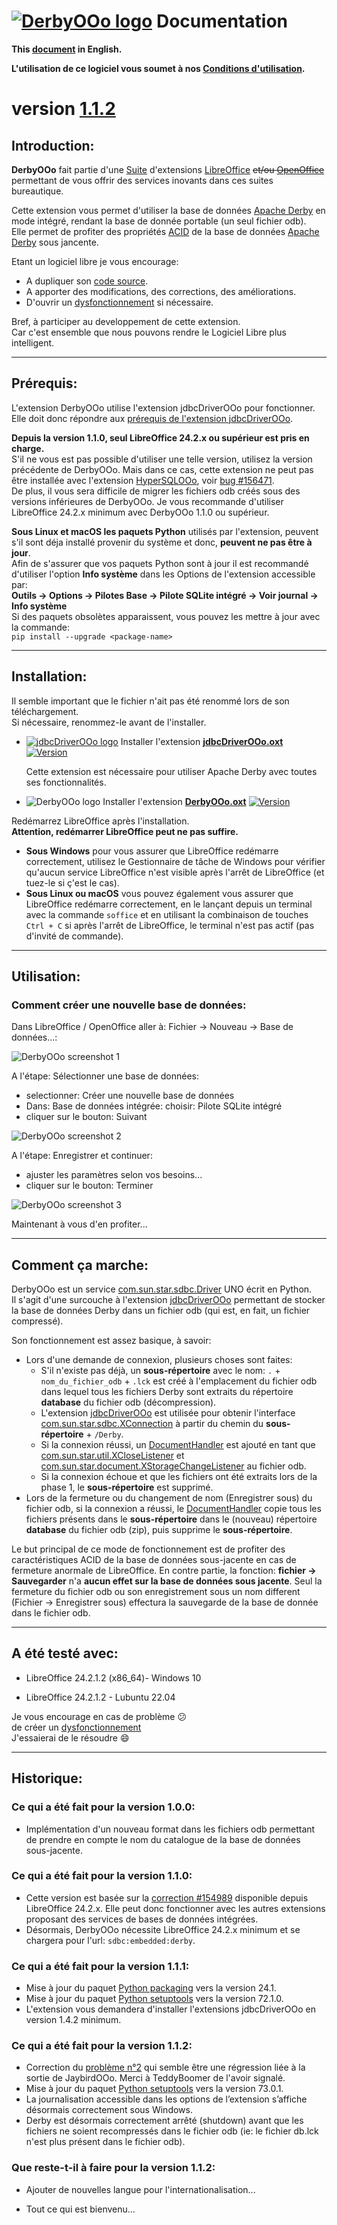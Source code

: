 <!--
╔════════════════════════════════════════════════════════════════════════════════════╗
║                                                                                    ║
║   Copyright (c) 2020 https://prrvchr.github.io                                     ║
║                                                                                    ║
║   Permission is hereby granted, free of charge, to any person obtaining            ║
║   a copy of this software and associated documentation files (the "Software"),     ║
║   to deal in the Software without restriction, including without limitation        ║
║   the rights to use, copy, modify, merge, publish, distribute, sublicense,         ║
║   and/or sell copies of the Software, and to permit persons to whom the Software   ║
║   is furnished to do so, subject to the following conditions:                      ║
║                                                                                    ║
║   The above copyright notice and this permission notice shall be included in       ║
║   all copies or substantial portions of the Software.                              ║
║                                                                                    ║
║   THE SOFTWARE IS PROVIDED "AS IS", WITHOUT WARRANTY OF ANY KIND,                  ║
║   EXPRESS OR IMPLIED, INCLUDING BUT NOT LIMITED TO THE WARRANTIES                  ║
║   OF MERCHANTABILITY, FITNESS FOR A PARTICULAR PURPOSE AND NONINFRINGEMENT.        ║
║   IN NO EVENT SHALL THE AUTHORS OR COPYRIGHT HOLDERS BE LIABLE FOR ANY             ║
║   CLAIM, DAMAGES OR OTHER LIABILITY, WHETHER IN AN ACTION OF CONTRACT,             ║
║   TORT OR OTHERWISE, ARISING FROM, OUT OF OR IN CONNECTION WITH THE SOFTWARE       ║
║   OR THE USE OR OTHER DEALINGS IN THE SOFTWARE.                                    ║
║                                                                                    ║
╚════════════════════════════════════════════════════════════════════════════════════╝
-->
# [![DerbyOOo logo][1]][2] Documentation

**This [document][3] in English.**

**L'utilisation de ce logiciel vous soumet à nos [Conditions d'utilisation][4].**

# version [1.1.2][5]

## Introduction:

**DerbyOOo** fait partie d'une [Suite][6] d'extensions [LibreOffice][7] ~~et/ou [OpenOffice][8]~~ permettant de vous offrir des services inovants dans ces suites bureautique.  

Cette extension vous permet d'utiliser la base de données [Apache Derby][9] en mode intégré, rendant la base de donnée portable (un seul fichier odb).  
Elle permet de profiter des propriétés [ACID][10] de la base de données [Apache Derby][11] sous jancente.

Etant un logiciel libre je vous encourage:
- A dupliquer son [code source][12].
- A apporter des modifications, des corrections, des améliorations.
- D'ouvrir un [dysfonctionnement][13] si nécessaire.

Bref, à participer au developpement de cette extension.  
Car c'est ensemble que nous pouvons rendre le Logiciel Libre plus intelligent.

___

## Prérequis:

L'extension DerbyOOo utilise l'extension jdbcDriverOOo pour fonctionner.  
Elle doit donc répondre aux [prérequis de l'extension jdbcDriverOOo][14].

**Depuis la version 1.1.0, seul LibreOffice 24.2.x ou supérieur est pris en charge.**  
S'il ne vous est pas possible d'utiliser une telle version, utilisez la version précédente de DerbyOOo. Mais dans ce cas, cette extension ne peut pas être installée avec l'extension [HyperSQLOOo][15], voir [bug #156471][16].  
De plus, il vous sera difficile de migrer les fichiers odb créés sous des versions inférieures de DerbyOOo. Je vous recommande d'utiliser LibreOffice 24.2.x minimum avec DerbyOOo 1.1.0 ou supérieur.

**Sous Linux et macOS les paquets Python** utilisés par l'extension, peuvent s'il sont déja installé provenir du système et donc, **peuvent ne pas être à jour**.  
Afin de s'assurer que vos paquets Python sont à jour il est recommandé d'utiliser l'option **Info système** dans les Options de l'extension accessible par:  
**Outils -> Options -> Pilotes Base -> Pilote SQLite intégré -> Voir journal -> Info système**  
Si des paquets obsolètes apparaissent, vous pouvez les mettre à jour avec la commande:  
`pip install --upgrade <package-name>`

___

## Installation:

Il semble important que le fichier n'ait pas été renommé lors de son téléchargement.  
Si nécessaire, renommez-le avant de l'installer.

- [![jdbcDriverOOo logo][17]][18] Installer l'extension **[jdbcDriverOOo.oxt][19]** [![Version][20]][19]

    Cette extension est nécessaire pour utiliser Apache Derby avec toutes ses fonctionnalités.

- ![DerbyOOo logo][21] Installer l'extension **[DerbyOOo.oxt][22]** [![Version][23]][22]

Redémarrez LibreOffice après l'installation.  
**Attention, redémarrer LibreOffice peut ne pas suffire.**
- **Sous Windows** pour vous assurer que LibreOffice redémarre correctement, utilisez le Gestionnaire de tâche de Windows pour vérifier qu'aucun service LibreOffice n'est visible après l'arrêt de LibreOffice (et tuez-le si ç'est le cas).
- **Sous Linux ou macOS** vous pouvez également vous assurer que LibreOffice redémarre correctement, en le lançant depuis un terminal avec la commande `soffice` et en utilisant la combinaison de touches `Ctrl + C` si après l'arrêt de LibreOffice, le terminal n'est pas actif (pas d'invité de commande).

___

## Utilisation:

### Comment créer une nouvelle base de données:

Dans LibreOffice / OpenOffice aller à: Fichier -> Nouveau -> Base de données...:

![DerbyOOo screenshot 1][24]

A l'étape: Sélectionner une base de données:
- selectionner: Créer une nouvelle base de données
- Dans: Base de données intégrée: choisir: Pilote SQLite intégré
- cliquer sur le bouton: Suivant

![DerbyOOo screenshot 2][25]

A l'étape: Enregistrer et continuer:
- ajuster les paramètres selon vos besoins...
- cliquer sur le bouton: Terminer

![DerbyOOo screenshot 3][26]

Maintenant à vous d'en profiter...

___

## Comment ça marche:

DerbyOOo est un service [com.sun.star.sdbc.Driver][27] UNO écrit en Python.  
Il s'agit d'une surcouche à l'extension [jdbcDriverOOo][18] permettant de stocker la base de données Derby dans un fichier odb (qui est, en fait, un fichier compressé).

Son fonctionnement est assez basique, à savoir:

- Lors d'une demande de connexion, plusieurs choses sont faites:
  - S'il n'existe pas déjà, un **sous-répertoire** avec le nom: `.` + `nom_du_fichier_odb` + `.lck` est créé à l'emplacement du fichier odb dans lequel tous les fichiers Derby sont extraits du répertoire **database** du fichier odb (décompression).
  - L'extension [jdbcDriverOOo][18] est utilisée pour obtenir l'interface [com.sun.star.sdbc.XConnection][28] à partir du chemin du **sous-répertoire** + `/Derby`.
  - Si la connexion réussi, un [DocumentHandler][29] est ajouté en tant que [com.sun.star.util.XCloseListener][30] et [com.sun.star.document.XStorageChangeListener][31] au fichier odb.
  - Si la connexion échoue et que les fichiers ont été extraits lors de la phase 1, le **sous-répertoire** est supprimé.
- Lors de la fermeture ou du changement de nom (Enregistrer sous) du fichier odb, si la connexion a réussi, le [DocumentHandler][29] copie tous les fichiers présents dans le **sous-répertoire** dans le (nouveau) répertoire **database** du fichier odb (zip), puis supprime le **sous-répertoire**.

Le but principal de ce mode de fonctionnement est de profiter des caractéristiques ACID de la base de données sous-jacente en cas de fermeture anormale de LibreOffice.
En contre partie, la fonction: **fichier -> Sauvegarder** n'a **aucun effet sur la base de données sous jacente**. Seul la fermeture du fichier odb ou son enregistrement sous un nom different (Fichier -> Enregistrer sous) effectura la sauvegarde de la base de donnée dans le fichier odb.

___

## A été testé avec:

* LibreOffice 24.2.1.2 (x86_64)- Windows 10

* LibreOffice 24.2.1.2 - Lubuntu 22.04

Je vous encourage en cas de problème :confused:  
de créer un [dysfonctionnement][13]  
J'essaierai de le résoudre :smile:

___

## Historique:

### Ce qui a été fait pour la version 1.0.0:

- Implémentation d'un nouveau format dans les fichiers odb permettant de prendre en compte le nom du catalogue de la base de données sous-jacente.

### Ce qui a été fait pour la version 1.1.0:

- Cette version est basée sur la [correction #154989][32] disponible depuis LibreOffice 24.2.x. Elle peut donc fonctionner avec les autres extensions proposant des services de bases de données intégrées.
- Désormais, DerbyOOo nécessite LibreOffice 24.2.x minimum et se chargera pour l'url: `sdbc:embedded:derby`.

### Ce qui a été fait pour la version 1.1.1:

- Mise à jour du paquet [Python packaging][33] vers la version 24.1.
- Mise à jour du paquet [Python setuptools][34] vers la version 72.1.0.
- L'extension vous demandera d'installer l'extensions jdbcDriverOOo en version 1.4.2 minimum.

### Ce qui a été fait pour la version 1.1.2:

- Correction du [problème n°2][35] qui semble être une régression liée à la sortie de JaybirdOOo. Merci à TeddyBoomer de l'avoir signalé.
- Mise à jour du paquet [Python setuptools][34] vers la version 73.0.1.
- La journalisation accessible dans les options de l’extension s’affiche désormais correctement sous Windows.
- Derby est désormais correctement arrêté (shutdown) avant que les fichiers ne soient recompressés dans le fichier odb (ie: le fichier db.lck n'est plus présent dans le fichier odb).

### Que reste-t-il à faire pour la version 1.1.2:

- Ajouter de nouvelles langue pour l'internationalisation...

- Tout ce qui est bienvenu...

[1]: </img/derby.svg#collapse>
[2]: <https://prrvchr.github.io/DerbyOOo/>
[3]: <https://prrvchr.github.io/DerbyOOo/>
[4]: <https://prrvchr.github.io/DerbyOOo/source/DerbyOOo/registration/TermsOfUse_fr>
[5]: <https://prrvchr.github.io/DerbyOOo/README_fr#historique>
[6]: <https://prrvchr.github.io/README_fr>
[7]: <https://fr.libreoffice.org/download/telecharger-libreoffice/>
[8]: <https://www.openoffice.org/fr/Telecharger/>
[9]: <https://db.apache.org/derby/>
[10]: <https://en.wikipedia.org/wiki/ACID>
[11]: <https://db.apache.org/derby/docs/10.8/ref/rrefproperdurability.html>
[12]: <https://github.com/prrvchr/DerbyOOo/>
[13]: <https://github.com/prrvchr/DerbyOOo/issues/new>
[14]: <https://prrvchr.github.io/jdbcDriverOOo/README_fr#pr%C3%A9requis>
[15]: <https://prrvchr.github.io/HyperSQLOOo/README_fr#prérequis>
[16]: <https://bugs.documentfoundation.org/show_bug.cgi?id=156471>
[17]: <https://prrvchr.github.io/jdbcDriverOOo/img/jdbcDriverOOo.svg#middle>
[18]: <https://prrvchr.github.io/jdbcDriverOOo/README_fr>
[19]: <https://github.com/prrvchr/jdbcDriverOOo/releases/latest/download/jdbcDriverOOo.oxt>
[20]: <https://img.shields.io/github/v/tag/prrvchr/jdbcDriverOOo?label=latest#right>
[21]: <img/DerbyOOo.svg#middle>
[22]: <https://github.com/prrvchr/DerbyOOo/releases/latest/download/DerbyOOo.oxt>
[23]: <https://img.shields.io/github/downloads/prrvchr/DerbyOOo/latest/total?label=v1.1.2#right>
[24]: <img/DerbyOOo-1_fr.png>
[25]: <img/DerbyOOo-2_fr.png>
[26]: <img/DerbyOOo-3_fr.png>
[27]: <https://www.openoffice.org/api/docs/common/ref/com/sun/star/sdbc/Driver.html>
[28]: <https://www.openoffice.org/api/docs/common/ref/com/sun/star/sdbc/XConnection.html>
[29]: <https://github.com/prrvchr/DerbyOOo/blob/main/uno/lib/uno/embedded/documenthandler.py>
[30]: <https://www.openoffice.org/api/docs/common/ref/com/sun/star/util/XCloseListener.html>
[31]: <http://www.openoffice.org/api/docs/common/ref/com/sun/star/document/XStorageChangeListener.html>
[32]: <https://gerrit.libreoffice.org/c/core/+/154989>
[33]: <https://pypi.org/project/packaging/>
[34]: <https://pypi.org/project/setuptools/>
[35]: <https://github.com/prrvchr/HyperSQLOOo/issues/2>
